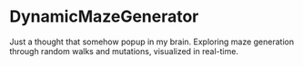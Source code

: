 # DynamicMazeGenerator
Just a thought that somehow popup in my brain. Exploring maze generation through random walks and mutations, visualized in real-time.
